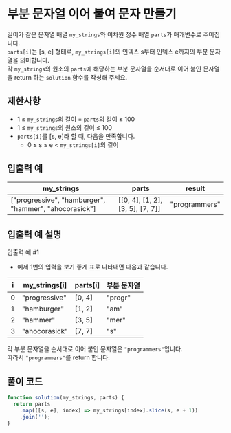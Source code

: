 # 부분 문자열 이어 붙여 문자 만들기

길이가 같은 문자열 배열 `my_strings`와 이차원 정수 배열 `parts`가 매개변수로 주어집니다.  
`parts[i]`는 [s, e] 형태로, `my_strings[i]`의 인덱스 s부터 인덱스 e까지의 부분 문자열을 의미합니다.  
각 `my_strings`의 원소의 `parts`에 해당하는 부분 문자열을 순서대로 이어 붙인 문자열을 return 하는 `solution` 함수를 작성해 주세요.

## 제한사항

- 1 ≤ `my_strings`의 길이 = `parts`의 길이 ≤ 100
- 1 ≤ `my_strings`의 원소의 길이 ≤ 100
- `parts[i]`를 [s, e]라 할 때, 다음을 만족합니다.
  - 0 ≤ s ≤ e < `my_strings[i]`의 길이

## 입출력 예

| my_strings                                            | parts                            | result        |
| ----------------------------------------------------- | -------------------------------- | ------------- |
| ["progressive", "hamburger", "hammer", "ahocorasick"] | [[0, 4], [1, 2], [3, 5], [7, 7]] | "programmers" |

## 입출력 예 설명

입출력 예 #1

- 예제 1번의 입력을 보기 좋게 표로 나타내면 다음과 같습니다.

<table>
  <thead>
    <tr>
      <th>i</th>
      <th>my_strings[i]</th>
      <th>parts[i]</th>
      <th>부분 문자열</th>
    </tr>
  </thead>
  <tbody>
    <tr>
      <td>0</td>
      <td>"progressive"</td>
      <td>[0, 4]</td>
      <td>"progr"</td>
    </tr>
    <tr>
      <td>1</td>
      <td>"hamburger"</td>
      <td>[1, 2]</td>
      <td>"am"</td>
    </tr>
    <tr>
      <td>2</td>
      <td>"hammer"</td>
      <td>[3, 5]</td>
      <td>"mer"</td>
    </tr>
    <tr>
      <td>3</td>
      <td>"ahocorasick"</td>
      <td>[7, 7]</td>
      <td>"s"</td>
    </tr>
  </tbody>
</table>

각 부분 문자열을 순서대로 이어 붙인 문자열은 `"programmers"`입니다.  
따라서 `"programmers"`를 return 합니다.

## 풀이 코드

```js
function solution(my_strings, parts) {
  return parts
    .map(([s, e], index) => my_strings[index].slice(s, e + 1))
    .join('');
}
```
